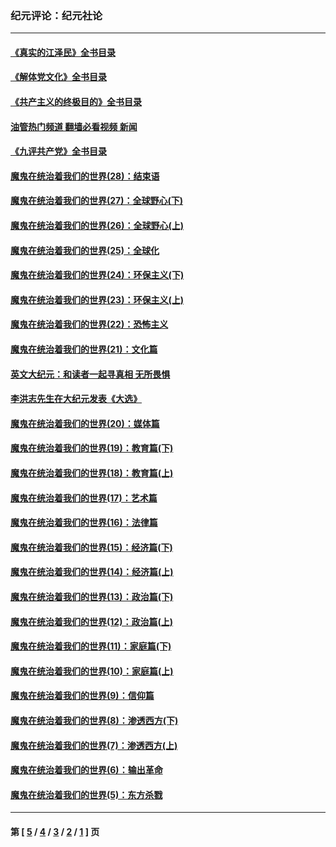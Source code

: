 ### 纪元评论：纪元社论
---
#### [《真实的江泽民》全书目录](../../pages/nsc422/n13721399.md?09170330) 
#### [《解体党文化》全书目录](../../pages/nsc422/n13721157.md?09170330) 
#### [《共产主义的终极目的》全书目录](../../pages/nsc422/n13721048.md?09170330) 
#### [油管热门频道 翻墙必看视频 新闻](ok?09170330)
#### [《九评共产党》全书目录](../../pages/nsc422/n13708085.md?09170330) 
#### [魔鬼在统治着我们的世界(28)：结束语](../../pages/nsc422/n10936246.md?09170330) 
#### [魔鬼在统治着我们的世界(27)：全球野心(下)](../../pages/nsc422/n10928319.md?09170330) 
#### [魔鬼在统治着我们的世界(26)：全球野心(上)](../../pages/nsc422/n10900318.md?09170330) 
#### [魔鬼在统治着我们的世界(25)：全球化](../../pages/nsc422/n10788205.md?09170330) 
#### [魔鬼在统治着我们的世界(24)：环保主义(下)](../../pages/nsc422/n10695307.md?09170330) 
#### [魔鬼在统治着我们的世界(23)：环保主义(上)](../../pages/nsc422/n10688613.md?09170330) 
#### [魔鬼在统治着我们的世界(22)：恐怖主义](../../pages/nsc422/n10614727.md?09170330) 
#### [魔鬼在统治着我们的世界(21)：文化篇](../../pages/nsc422/n10597706.md?09170330) 
#### [英文大纪元：和读者一起寻真相 无所畏惧](../../pages/nsc422/n12542027.md?09170330) 
#### [李洪志先生在大纪元发表《大选》](../../pages/nsc422/n12534746.md?09170330) 
#### [魔鬼在统治着我们的世界(20)：媒体篇](../../pages/nsc422/n10586579.md?09170330) 
#### [魔鬼在统治着我们的世界(19)：教育篇(下)](../../pages/nsc422/n10564808.md?09170330) 
#### [魔鬼在统治着我们的世界(18)：教育篇(上)](../../pages/nsc422/n10526970.md?09170330) 
#### [魔鬼在统治着我们的世界(17)：艺术篇](../../pages/nsc422/n10499093.md?09170330) 
#### [魔鬼在统治着我们的世界(16)：法律篇](../../pages/nsc422/n10485969.md?09170330) 
#### [魔鬼在统治着我们的世界(15)：经济篇(下)](../../pages/nsc422/n10469975.md?09170330) 
#### [魔鬼在统治着我们的世界(14)：经济篇(上)](../../pages/nsc422/n10457370.md?09170330) 
#### [魔鬼在统治着我们的世界(13)：政治篇(下)](../../pages/nsc422/n10448270.md?09170330) 
#### [魔鬼在统治着我们的世界(12)：政治篇(上)](../../pages/nsc422/n10444576.md?09170330) 
#### [魔鬼在统治着我们的世界(11)：家庭篇(下)](../../pages/nsc422/n10440961.md?09170330) 
#### [魔鬼在统治着我们的世界(10)：家庭篇(上)](../../pages/nsc422/n10435448.md?09170330) 
#### [魔鬼在统治着我们的世界(9)：信仰篇](../../pages/nsc422/n10432159.md?09170330) 
#### [魔鬼在统治着我们的世界(8)：渗透西方(下)](../../pages/nsc422/n10429603.md?09170330) 
#### [魔鬼在统治着我们的世界(7)：渗透西方(上)](../../pages/nsc422/n10426013.md?09170330) 
#### [魔鬼在统治着我们的世界(6)：输出革命](../../pages/nsc422/n10421536.md?09170330) 
#### [魔鬼在统治着我们的世界(5)：东方杀戮](../../pages/nsc422/n10417707.md?09170330) 

---
#### 第 [ [5](./5.md?09170330) / [4](./4.md?09170330) / [3](./3.md?09170330) / [2](./2.md?09170330) / [1](./1.md?09170330) ] 页

